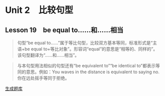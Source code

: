 ﻿ # Unit 2　比较句型
 ## Lesson 19　be equal to……和……相当
 
> 句型“be equal to……”属于等比句型，比较双方基本等同，标准形式是“主语+be equal to+等比对象”。形容词“equal”的意思是“相等的、同样的”。该句型翻译为“……和……相当”。

> 与本句型用法相似的句型还有“be equivalent to”“be identical to”都表示等同的意思。例如：You waves in the distance is equivalent to saying no.你在远处摇手等同于拒绝。


 [生成题库](./sentence/f019.json)
